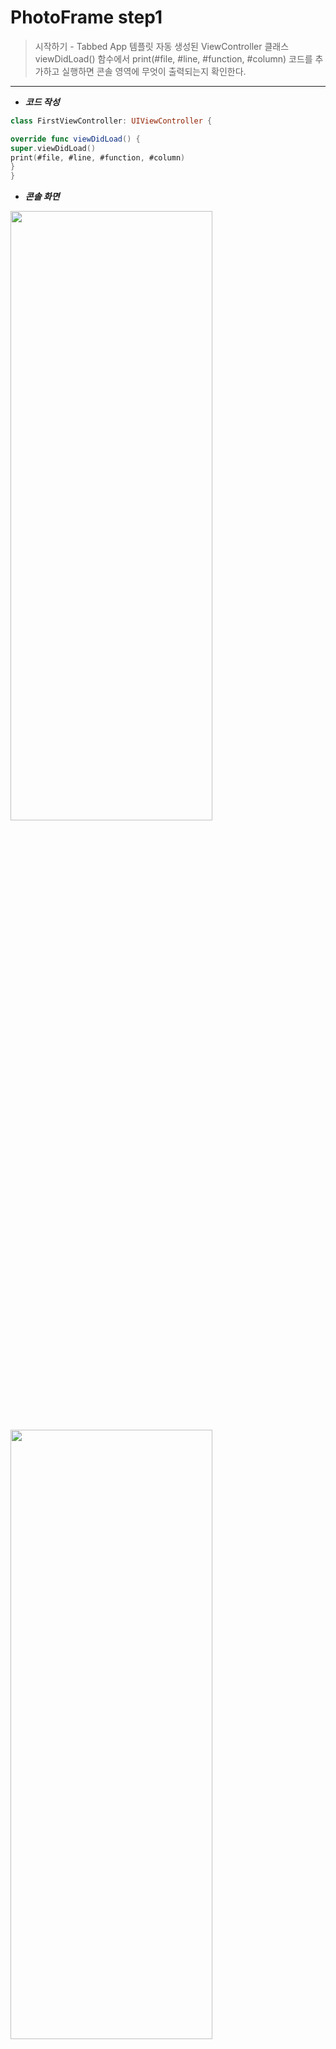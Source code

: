 # PhotoFrame step1

>  시작하기 - Tabbed App 템플릿
자동 생성된 ViewController 클래스 viewDidLoad() 함수에서 print(#file, #line, #function, #column) 코드를 추가하고 실행하면 콘솔 영역에 무엇이 출력되는지 확인한다.

---

- ***코드 작성***
```swift
class FirstViewController: UIViewController {

override func viewDidLoad() {
super.viewDidLoad()
print(#file, #line, #function, #column)
}
}
```

- ***콘솔 화면***
<img src="/img/FirstConsole.png" width="80%" height="50%">
<img src="/img/SecondConsole.png" width="80%" height="50%">


- ***실행 화면***

<img src="/img/FirstViewScreen.png" width="30%" height="40%">   <img src="/img/SecondViewScreen.png" width="30%" height="40%">


###  # 애플 UIKit View Management 클래스 중에서 UITabBarController 와 UITabBar에 대해 학습한다.

1. ***UITabBarController***
: 탭바를 누를 때 어떤 화면을 보여줄지 결정 하는 Controller

Main.storyboard를 클릭하면 다음과 같은 화면이 뜬다.

<img src="/img/TabBarController.png" width="50%" height="50%" float="right">

탭바 버튼 선택에 FirstView를 보여줄지, SecondView를 보여줄지를 Controller에서 뻗어나가는 화살표로 이미지화 시켜서 보여주고 있다.
Main.storyboard 오른쪽 마우스클릭 후 Open As > Source Code를 클릭하면 소스코드로도 볼 수 있는데,

```swift
<tabBarController id="49e-Tb-3d3" sceneMemberID="viewController">
<tabBar key="tabBar" contentMode="scaleToFill" id="W28-zg-YXA">
<rect key="frame" x="0.0" y="975" width="768" height="49"/>
<autoresizingMask key="autoresizingMask" widthSizable="YES" flexibleMinY="YES"/>
<color key="backgroundColor" red="0.0" green="0.0" blue="0.0" alpha="0.0" colorSpace="custom" customColorSpace="sRGB"/>
</tabBar>
<connections>
<segue destination="9pv-A4-QxB" kind="relationship" relationship="viewControllers" id="u7Y-xg-7CH"/>
<segue destination="8rJ-Kc-sve" kind="relationship" relationship="viewControllers" id="lzU-1b-eKA"/>
</connections>
</tabBarController>
```

firstView의 ID는 `9pv-A4-QxB`로, SecondView의 ID는  `8rJ-Kc-sve`로 각각 버튼을 누르면 연결할 수 있도록 설정되었다.


2. ***UITabBar***
: 탭 바에 하나 이상의 버튼을 표시하는 Controller

```swift
<tabBar key="tabBar" contentMode="scaleToFill" id="W28-zg-YXA">
<rect key="frame" x="0.0" y="975" width="768" height="49"/>
<autoresizingMask key="autoresizingMask" widthSizable="YES" flexibleMinY="YES"/>
<color key="backgroundColor" red="0.0" green="0.0" blue="0.0" alpha="0.0" colorSpace="custom" customColorSpace="sRGB"/>
</tabBar>
```
Background, Shadow, Selection, Image Tint, Style, Bar Tint, Item Positioning를 설정할 수 있다.

---



# PhotoFrame step2

>  IBOutlet
First Scene에 만들어져 있는 레이블을 IBOutlet으로 연결하고 속성을 바꿔본다.

---

- ***코드 작성***
```swift
@IBOutlet weak var firstLabel: UILabel!
@IBOutlet weak var firstDescription: UILabel!
override func viewDidLoad() {
super.viewDidLoad()
self.firstLabel.text = "Elly의 사진액자"
self.firstDescription.text = "글자색, 배경색, 투명도, 글자 크기를 바꿔본 Description"
self.firstDescription.textColor = UIColor.white
self.firstDescription.backgroundColor = UIColor.blue.withAlphaComponent(0.5)
self.firstDescription.font = UIFont.boldSystemFont(ofSize: 15)

print(#file, #line, #function, #column)
}
```


- ***실행 화면***

<img src="/img/IBOutlet.png" width="30%" height="30%">

---


# PhotoFrame step3

>  IBAction
First Scene에 버튼(UIButton)을 추가하고 IBAction으로 연결한다.

---

- ***학습꺼리***
### # 버튼에 IBAction을 추가할 때 이벤트(Event) 종류에는 어떤 것들이 있는지 학습한다.

<img src="/img/IBAction_event.png" width="30%" height="30%">

```
- Did End On Exit: 키보드의 Return 키 눌렀을 때
- Editing Changed: 내용이 변경되었을 때
- Editing Did Begin: 포커스가 들어왔을 때
- Editing Did End: 포커스가 나갔을 때
- Primary Action Triggered
- Touch Cancel: 다른 터치 이벤트를 취소
- Touch Down: 버튼을 한 번 누를 때 이벤트
- Touch Down Repeat: 버튼을 두 번 이상 누를 때 이벤트
- Touch Drag Enter: 손가락이 컨트롤의 경계로 드래그
- Touch Drag Exit: 컨트롤 내에서 손가락이 경계 밖으로 드래그
- Touch Drag Inside: 컨트롤의 범위 내에서 손가락을 드래그
- Touch Drag Outside: 손가락이 컨트롤의 바깥 쪽에서 드래그
- Touch Up inside: 손가락이 컨트롤의 경계 안에 있을 때 손가락을 떼면 동작
- Touch Up Outside: 손가락이 컨트롤의 경계 밖에 있을 때 손가락을 떼면 동작
- Value Changed: 터치를 드래그하거나 다른 방법으로 조작하여 일련의 다른 값을 방출
```
[참고]

https://developer.apple.com/documentation/uikit/uicontrolevents
http://susemi99.tistory.com/984

### # 버튼에 액션을 여러개 추가할 수 있을까?
: 여러개 추가할 수는 있으나 제일 마지막 IBAction이 실행된다.
```swift
@IBAction func nextButtonTouched(_ sender: Any) {
self.firstLabel.textColor = UIColor.blue
self.firstLabel.backgroundColor = UIColor.yellow
self.firstLabel.alpha = 0.5
}

@IBAction func prevButtonTouched(_ sender: Any) {
self.firstLabel.textColor = UIColor.cyan
self.firstLabel.backgroundColor = UIColor.darkGray
self.firstLabel.alpha = 0.5
}
```

### # 버튼이 여러일 때 하나의 액션에 추가할 수 있을까?
: 하나의 액션에 여러개의 버튼을 추가할 수 있다.
만들어둔 하나의 메소드에 여러번 접근할 수 있듯, 하나의 액션도 여러개의 버튼을 추가할 수 있는 것 같다.


- ***실행 화면***

<img src="/img/IBAction_before.png" width="30%" height="30%">  <img src="/img/IBAction_after.png" width="30%" height="30%">

---



# PhotoFrame step4

> Scene과 Segue
스토리보드 구성 요소에 대해 학습하고 새로운 Scene과 Segue를 추가한다
실행하고 새로운 화면을 캡처해서 readme.md 파일에 포함한다.

---

- ***학습꺼리***
### # Segue에 액션에 있는 여러 항목들은 어떤 효과가 있는지 값을 바꿔보며 실행해서 학습한다.

<img src="/img/segue.png" width="30%" height="30%">

```
- Show: 새로운 화면을 보여줌
- Show Detail: Show와 비슷해 보이나 세부 컨텐츠를 보여줄 때 쓰이는 것 같다.
(UISplitViewController객체 내부에 포함 된 뷰 컨트롤러에만 관련된 새로운 컨텐츠를 보여줌.)
- Present Modally: 지정된 표현 및 전환 스타일을 사용하여보기 컨트롤러를 Modal로 표시해준다.
- Present As Popover: 수평적으로 일정한 환경에서는 팝업으로, 압축된 환경에서는 Modal로 표시해준다.
- Custom: 제공하는 segue 액션 외에 개발자가 원하는대로 만들 수 있음.
```


- ***실행 화면***

<img src="/img/scene1.png" width="30%" height="30%">  <img src="/img/scene2.png" width="30%" height="30%">  <img src="/img/scene3.png" width="30%" height="30%">

---



# PhotoFrame step5

>  ViewController 프로그래밍
스토리보드 구성 요소와 클래스 코드와 연결해서 동작을 확장한다.
실행하고 새로운 화면을 캡처해서 readme.md 파일에 포함한다.

- ***학습꺼리***
### # 화면 전환이 이루어지는 사이에 뷰컨트롤러 라이프사이클이 어떻게 변화하는지 학습한다.
화면 전환이 될 때 viewDidLoad(), viewWillAppear()이 호출되고,
이후 닫기 버튼을 누르면 viewWillDisappear(), viewDidDisappear()이 호출된다.

컨트롤러 상태 변화에 따른 API를 그림으로 보면 다음과 같다.

<img src="/img/viewController_state.png" width="30%" height="30%">


### # YellowViewController에서 Segue를 제거하고 다음 화면을 보여줄 때 코드로 보여주는 방법을 찾아보고 적용해본다.
Segue를 제거하고, SkyBlueViewController를 만들어서 파란색 화면 Scene과 연결시켰다. 그리고 다음 버튼에 IBAction을 연결 시켜서 버튼을 눌렀을 때 다음 화면인 YellowViewController를 부르도록 만들었다.

```swift
class SkyBlueViewController: UIViewController {

@IBAction func nextButtonTouched(_ sender: Any) {
if let skyBlueView = self.storyboard?.instantiateViewController(withIdentifier: "YellowViewController") {
self.present(skyBlueView, animated: true, completion: nil)
}
}
```


- ***실행 화면***

<img src="/img/viewController1.png" width="30%" height="30%">  <img src="/img/viewController2.png" width="30%" height="30%">
<img src="/img/viewController3.png" width="30%" height="30%">  <img src="/img/viewController4.png" width="30%" height="30%">

---



